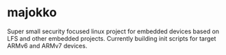 # majokko
Super small security focused linux project for embedded devices based on LFS and other embedded projects.
Currently building init scripts for target ARMv6 and ARMv7 devices. 
